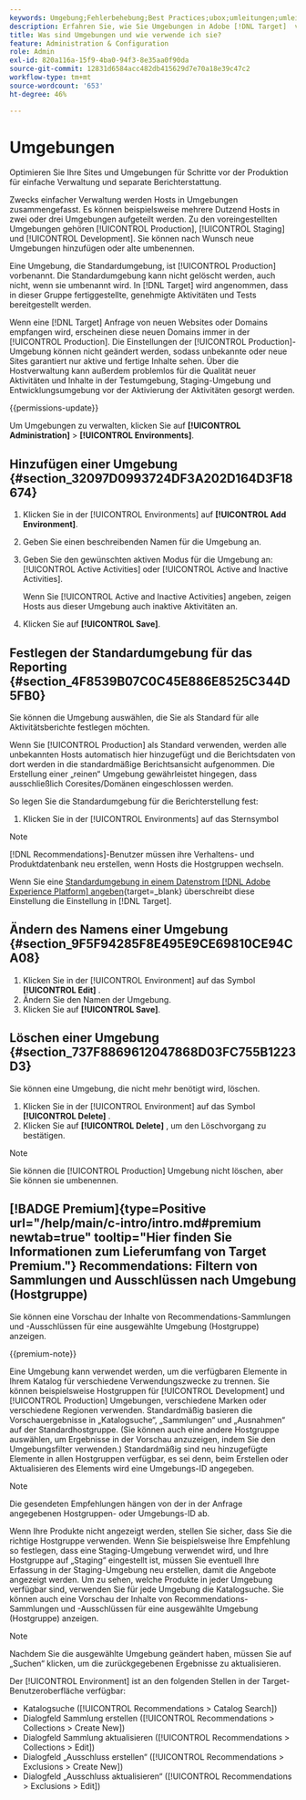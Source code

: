 ```yaml
---
keywords: Umgebung;Fehlerbehebung;Best Practices;ubox;umleitungen;umleiten;Whitelist;Blacklist;Blockierungsliste auf die Zulassungsliste setzte
description: Erfahren Sie, wie Sie Umgebungen in Adobe [!DNL Target]  verwenden, um Ihre Sites und Vorproduktionsumgebungen zu organisieren und so eine einfache Verwaltung und getrennte Berichterstellung zu ermöglichen.
title: Was sind Umgebungen und wie verwende ich sie?
feature: Administration & Configuration
role: Admin
exl-id: 820a116a-15f9-4ba0-94f3-8e35aa0f90da
source-git-commit: 12831d6584acc482db415629d7e70a18e39c47c2
workflow-type: tm+mt
source-wordcount: '653'
ht-degree: 46%

---
```


# Umgebungen

Optimieren Sie Ihre Sites und Umgebungen für Schritte vor der Produktion für einfache Verwaltung und separate Berichterstattung.

Zwecks einfacher Verwaltung werden Hosts in Umgebungen zusammengefasst. Es können beispielsweise mehrere Dutzend Hosts in zwei oder drei Umgebungen aufgeteilt werden. Zu den voreingestellten Umgebungen gehören [!UICONTROL Production], [!UICONTROL Staging] und [!UICONTROL Development]. Sie können nach Wunsch neue Umgebungen hinzufügen oder alte umbenennen.

Eine Umgebung, die Standardumgebung, ist [!UICONTROL Production] vorbenannt. Die Standardumgebung kann nicht gelöscht werden, auch nicht, wenn sie umbenannt wird. In [!DNL Target] wird angenommen, dass in dieser Gruppe fertiggestellte, genehmigte Aktivitäten und Tests bereitgestellt werden.

Wenn eine [!DNL Target] Anfrage von neuen Websites oder Domains empfangen wird, erscheinen diese neuen Domains immer in der [!UICONTROL Production]. Die Einstellungen der [!UICONTROL Production]-Umgebung können nicht geändert werden, sodass unbekannte oder neue Sites garantiert nur aktive und fertige Inhalte sehen. Über die Hostverwaltung kann außerdem problemlos für die Qualität neuer Aktivitäten und Inhalte in der Testumgebung, Staging-Umgebung und Entwicklungsumgebung vor der Aktivierung der Aktivitäten gesorgt werden.

{{permissions-update}}

Um Umgebungen zu verwalten, klicken Sie auf **[!UICONTROL Administration]** > **[!UICONTROL Environments]**.

## Hinzufügen einer Umgebung {#section_32097D0993724DF3A202D164D3F18674}

1. Klicken Sie in der [!UICONTROL Environments] auf **[!UICONTROL Add Environment]**.
1. Geben Sie einen beschreibenden Namen für die Umgebung an.
1. Geben Sie den gewünschten aktiven Modus für die Umgebung an: [!UICONTROL Active Activities] oder [!UICONTROL Active and Inactive Activities].

   Wenn Sie [!UICONTROL Active and Inactive Activities] angeben, zeigen Hosts aus dieser Umgebung auch inaktive Aktivitäten an.

1. Klicken Sie auf **[!UICONTROL Save]**.

## Festlegen der Standardumgebung für das Reporting {#section_4F8539B07C0C45E886E8525C344D5FB0}

Sie können die Umgebung auswählen, die Sie als Standard für alle Aktivitätsberichte festlegen möchten.

Wenn Sie [!UICONTROL Production] als Standard verwenden, werden alle unbekannten Hosts automatisch hier hinzugefügt und die Berichtsdaten von dort werden in die standardmäßige Berichtsansicht aufgenommen. Die Erstellung einer „reinen“ Umgebung gewährleistet hingegen, dass ausschließlich Coresites/Domänen eingeschlossen werden.

So legen Sie die Standardumgebung für die Berichterstellung fest:

1. Klicken Sie in der [!UICONTROL Environments] auf das Sternsymbol

>[!NOTE]
>
>[!DNL Recommendations]-Benutzer müssen ihre Verhaltens- und Produktdatenbank neu erstellen, wenn Hosts die Hostgruppen wechseln.
>
>Wenn Sie eine [Standardumgebung in einem Datenstrom [!DNL Adobe Experience Platform]  angeben](https://experienceleague.adobe.com/docs/experience-platform/datastreams/configure.html?lang=de#target){target=_blank} überschreibt diese Einstellung die Einstellung in [!DNL Target].

## Ändern des Namens einer Umgebung {#section_9F5F94285F8E495E9CE69810CE94CA08}

1. Klicken Sie in der [!UICONTROL Environment] auf das Symbol **[!UICONTROL Edit]** .
1. Ändern Sie den Namen der Umgebung.
1. Klicken Sie auf **[!UICONTROL Save]**.

## Löschen einer Umgebung {#section_737F8869612047868D03FC755B1223D3}

Sie können eine Umgebung, die nicht mehr benötigt wird, löschen.

1. Klicken Sie in der [!UICONTROL Environment] auf das Symbol **[!UICONTROL Delete]** .
1. Klicken Sie auf **[!UICONTROL Delete]** , um den Löschvorgang zu bestätigen.

>[!NOTE]
>
>Sie können die [!UICONTROL Production] Umgebung nicht löschen, aber Sie können sie umbenennen.

## [!BADGE Premium]{type=Positive url="/help/main/c-intro/intro.md#premium newtab=true" tooltip="Hier finden Sie Informationen zum Lieferumfang von Target Premium."} Recommendations: Filtern von Sammlungen und Ausschlüssen nach Umgebung (Hostgruppe)

Sie können eine Vorschau der Inhalte von Recommendations-Sammlungen und -Ausschlüssen für eine ausgewählte Umgebung (Hostgruppe) anzeigen.

{{premium-note}}

Eine Umgebung kann verwendet werden, um die verfügbaren Elemente in Ihrem Katalog für verschiedene Verwendungszwecke zu trennen. Sie können beispielsweise Hostgruppen für [!UICONTROL Development] und [!UICONTROL Production] Umgebungen, verschiedene Marken oder verschiedene Regionen verwenden. Standardmäßig basieren die Vorschauergebnisse in „Katalogsuche“, „Sammlungen“ und „Ausnahmen“ auf der Standardhostgruppe. (Sie können auch eine andere Hostgruppe auswählen, um Ergebnisse in der Vorschau anzuzeigen, indem Sie den Umgebungsfilter verwenden.) Standardmäßig sind neu hinzugefügte Elemente in allen Hostgruppen verfügbar, es sei denn, beim Erstellen oder Aktualisieren des Elements wird eine Umgebungs-ID angegeben.

>[!NOTE]
>
>Die gesendeten Empfehlungen hängen von der in der Anfrage angegebenen Hostgruppen- oder Umgebungs-ID ab.


Wenn Ihre Produkte nicht angezeigt werden, stellen Sie sicher, dass Sie die richtige Hostgruppe verwenden. Wenn Sie beispielsweise Ihre Empfehlung so festlegen, dass eine Staging-Umgebung verwendet wird, und Ihre Hostgruppe auf „Staging“ eingestellt ist, müssen Sie eventuell Ihre Erfassung in der Staging-Umgebung neu erstellen, damit die Angebote angezeigt werden. Um zu sehen, welche Produkte in jeder Umgebung verfügbar sind, verwenden Sie für jede Umgebung die Katalogsuche. Sie können auch eine Vorschau der Inhalte von Recommendations-Sammlungen und -Ausschlüssen für eine ausgewählte Umgebung (Hostgruppe) anzeigen.

>[!NOTE]
>Nachdem Sie die ausgewählte Umgebung geändert haben, müssen Sie auf „Suchen“ klicken, um die zurückgegebenen Ergebnisse zu aktualisieren.

Der [!UICONTROL Environment] ist an den folgenden Stellen in der Target-Benutzeroberfläche verfügbar:

* Katalogsuche ([!UICONTROL Recommendations > Catalog Search])
* Dialogfeld Sammlung erstellen ([!UICONTROL Recommendations > Collections > Create New])
* Dialogfeld Sammlung aktualisieren ([!UICONTROL Recommendations > Collections > Edit])
* Dialogfeld „Ausschluss erstellen“ ([!UICONTROL Recommendations > Exclusions > Create New])
* Dialogfeld „Ausschluss aktualisieren“ ([!UICONTROL Recommendations > Exclusions > Edit])
